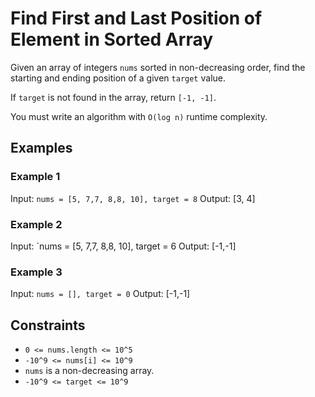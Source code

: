 # Find First and Last Position of Element in Sorted Array

Given an array of integers `nums` sorted in non-decreasing order, find the starting and ending position of a given `target` value.

If `target` is not found in the array, return `[-1, -1]`.

You must write an algorithm with `O(log n)` runtime complexity.

## Examples

### Example 1

Input: `nums = [5, 7,7, 8,8, 10], target = 8`
Output: [3, 4]

### Example 2

Input: `nums = [5, 7,7, 8,8, 10], target = 6
Output: [-1,-1]

### Example 3

Input: `nums = [], target = 0`
Output: [-1,-1]

## Constraints

- `0 <= nums.length <= 10^5`
- `-10^9 <= nums[i] <= 10^9`
- `nums` is a non-decreasing array.
- `-10^9 <= target <= 10^9`
